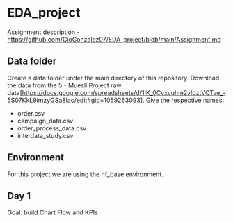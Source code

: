 # EDA_project

Assignment description - https://github.com/GioGonzalez07/EDA_project/blob/main/Assignment.md

## Data folder

Create a data folder under the main directory of this repository.
Download the data from the 5 - Muesli Project raw data[https://docs.google.com/spreadsheets/d/1IK_0Cvxvqhm2vldztVQTve_-5S07KkL9imzyGSa8lac/edit#gid=1059263093].
Give the respective names:

- order.csv
- campaign_data.csv
- order_process_data.csv
- interdata_study.csv

## Environment

For this project we are using the nf_base environment.

## Day 1

Goal: build Chart Flow and KPIs
